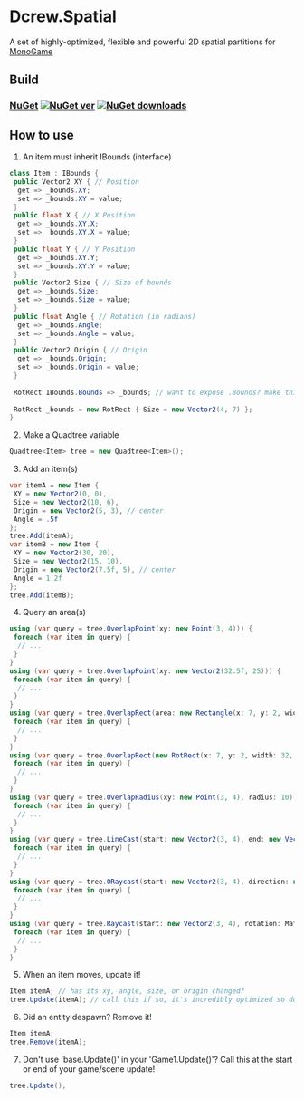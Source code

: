 # Dcrew.Spatial
 A set of highly-optimized, flexible and powerful 2D spatial partitions for [MonoGame](https://github.com/MonoGame/MonoGame)

## Build
### [NuGet](https://www.nuget.org/packages/Dcrew.Spatial) [![NuGet ver](https://img.shields.io/nuget/v/Dcrew.Spatial)](https://www.nuget.org/packages/Dcrew.Spatial) [![NuGet downloads](https://img.shields.io/nuget/dt/Dcrew.Spatial)](https://www.nuget.org/packages/Dcrew.Spatial)

## How to use
1. An item must inherit IBounds (interface)
```cs
class Item : IBounds {
 public Vector2 XY { // Position
  get => _bounds.XY;
  set => _bounds.XY = value;
 }
 public float X { // X Position
  get => _bounds.XY.X;
  set => _bounds.XY.X = value;
 }
 public float Y { // Y Position
  get => _bounds.XY.Y;
  set => _bounds.XY.Y = value;
 }
 public Vector2 Size { // Size of bounds
  get => _bounds.Size;
  set => _bounds.Size = value;
 }
 public float Angle { // Rotation (in radians)
  get => _bounds.Angle;
  set => _bounds.Angle = value;
 }
 public Vector2 Origin { // Origin
  get => _bounds.Origin;
  set => _bounds.Origin = value;
 }
 
 RotRect IBounds.Bounds => _bounds; // want to expose .Bounds? make this public and remove 'IBounds.'
 
 RotRect _bounds = new RotRect { Size = new Vector2(4, 7) };
}
```

2. Make a Quadtree variable
```cs
Quadtree<Item> tree = new Quadtree<Item>();
```

3. Add an item(s)
```cs
var itemA = new Item {
 XY = new Vector2(0, 0),
 Size = new Vector2(10, 6),
 Origin = new Vector2(5, 3), // center
 Angle = .5f
};
tree.Add(itemA);
var itemB = new Item {
 XY = new Vector2(30, 20),
 Size = new Vector2(15, 10),
 Origin = new Vector2(7.5f, 5), // center
 Angle = 1.2f
};
tree.Add(itemB);
```

4. Query an area(s)
```cs
using (var query = tree.OverlapPoint(xy: new Point(3, 4))) {
 foreach (var item in query) {
  // ...
 }
}
using (var query = tree.OverlapPoint(xy: new Vector2(32.5f, 25))) {
 foreach (var item in query) {
  // ...
 }
}
using (var query = tree.OverlapRect(area: new Rectangle(x: 7, y: 2, width: 32, height: 27), rotation: 0, origin: Vector2.Zero)) {
 foreach (var item in query) {
  // ...
 }
}
using (var query = tree.OverlapRect(new RotRect(x: 7, y: 2, width: 32, height: 27, angle: 0, origin: Vector2.Zero))) {
 foreach (var item in query) {
  // ...
 }
}
using (var query = tree.OverlapRadius(xy: new Point(3, 4), radius: 10)) {
 foreach (var item in query) {
  // ...
 }
}
using (var query = tree.LineCast(start: new Vector2(3, 4), end: new Vector2(8, 12), thickness: 3)) {
 foreach (var item in query) {
  // ...
 }
}
using (var query = tree.ORaycast(start: new Vector2(3, 4), direction: new Vector2(.5f, .75f), thickness: 3)) {
 foreach (var item in query) {
  // ...
 }
}
using (var query = tree.Raycast(start: new Vector2(3, 4), rotation: MathF.PI, thickness: 3)) {
 foreach (var item in query) {
  // ...
 }
}
```

5. When an item moves, update it!
```cs
Item itemA; // has its xy, angle, size, or origin changed?
tree.Update(itemA); // call this if so, it's incredibly optimized so don't worry!
```

6. Did an entity despawn? Remove it!
```cs
Item itemA;
tree.Remove(itemA);
```

7. Don't use 'base.Update()' in your 'Game1.Update()'? Call this at the start or end of your game/scene update!
```cs
tree.Update();
```
